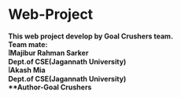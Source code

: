 # Web-Project
<b>This web project develop by Goal Crushers team.<br>
Team mate:<br>
❕Majibur Rahman Sarker<br>
Dept.of CSE(Jagannath University)<br>
❕Akash Mia<br>
Dept.of CSE(Jagannath University)<br>
**Author-Goal Crushers</b>
